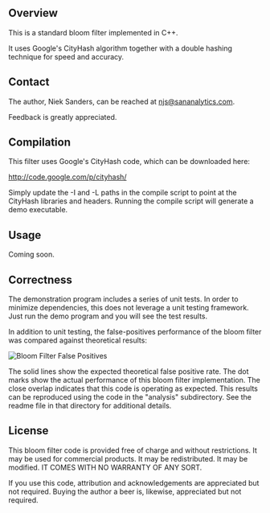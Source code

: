 Overview
--------
This is a standard bloom filter implemented in C++.  

It uses Google's CityHash algorithm together with a double hashing technique for
speed and accuracy.


Contact
-------
The author, Niek Sanders, can be reached at njs@sananalytics.com.

Feedback is greatly appreciated.


Compilation
-----------
This filter uses Google's CityHash code, which can be downloaded here:

  http://code.google.com/p/cityhash/

Simply update the -I and -L paths in the compile script to point at the CityHash
libraries and headers.  Running the compile script will generate a demo
executable.


Usage
-----
Coming soon.


Correctness
-----------
The demonstration program includes a series of unit tests.  In order to minimize
dependencies, this does not leverage a unit testing framework.  Just run the
demo program and you will see the test results.

In addition to unit testing, the false-positives performance of the bloom filter
was compared against theoretical results:

![Bloom Filter False Positives](https://github.com/downloads/nieksand/cpp-bloom/bloom-error-performance.png)

The solid lines show the expected theoretical false positive rate.  The dot
marks show the actual performance of this bloom filter implementation.   The
close overlap indicates that this code is operating as expected.  This results
can be reproduced using the code in the "analysis" subdirectory.  See the readme
file in that directory for additional details.


License
-------
This bloom filter code is provided free of charge and without restrictions.  It
may be used for commercial products.  It may be redistributed.  It may be
modified.  IT COMES WITH NO WARRANTY OF ANY SORT.

If you use this code, attribution and acknowledgements are appreciated but not
required.  Buying the author a beer is, likewise, appreciated but not required.
